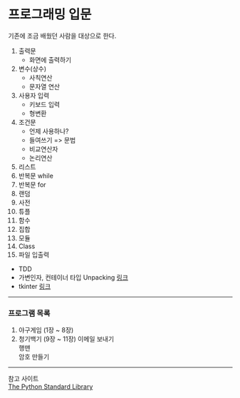 # 프로그래밍 입문

기존에 조금 배웠던 사람을 대상으로 한다.

1. 출력문
    - 화면에 출력하기
2. 변수(상수)
    - 사칙연산
    - 문자열 연산
3. 사용자 입력
    - 키보드 입력
    - 형변환
4. 조건문
    - 언제 사용하나?
    - 들여쓰기 => 문법
    - 비교연산자
    - 논리연산
5. 리스트
6. 반복문 while
7. 반복문 for
8. 랜덤
9. 사전
10. 튜플
11. 함수
12. 집합
13. 모듈
14. Class
15. 파일 입출력
- TDD
- 가변인자, 컨테이너 타입 Unpacking [링크](https://mingrammer.com/understanding-the-asterisk-of-python/)
- tkinter [링크](https://076923.github.io/posts/Python-tkinter-1/)

---

### 프로그램 목록
1. 야구게임 (1장 ~ 8장)  
2. 청기백기 (9장 ~ 11장)
이메일 보내기  
행맨  
암호 만들기  

---

참고 사이트  
[The Python Standard Library](https://docs.python.org/3/library/)